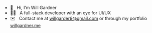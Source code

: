 - 👋 &nbsp; Hi, I’m Will Gardner
- 👨‍💻 &nbsp; A full-stack developer with an eye for UI/UX
- ✉️ &nbsp; Contact me at willgarder9@gmail.com or through my portfolio [willgardner.me](https://www.willgardner.me/)

<!---
willgardner9/willgardner9 is a ✨ special ✨ repository because its `README.md` (this file) appears on your GitHub profile.
You can click the Preview link to take a look at your changes.
--->
